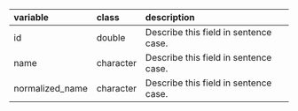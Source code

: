 |variable        |class     |description                           |
|:---------------|:---------|:-------------------------------------|
|id              |double    |Describe this field in sentence case. |
|name            |character |Describe this field in sentence case. |
|normalized_name |character |Describe this field in sentence case. |
